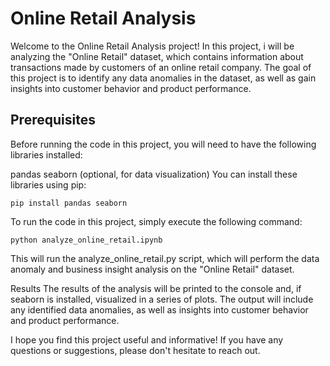 # Online Retail Analysis
Welcome to the Online Retail Analysis project! In this project, i will be analyzing the "Online Retail" dataset, which contains information about transactions made by customers of an online retail company. The goal of this project is to identify any data anomalies in the dataset, as well as gain insights into customer behavior and product performance.

## Prerequisites
Before running the code in this project, you will need to have the following libraries installed:

pandas
seaborn (optional, for data visualization)
You can install these libraries using pip:
```
pip install pandas seaborn
```

To run the code in this project, simply execute the following command:

```
python analyze_online_retail.ipynb
```
This will run the analyze_online_retail.py script, which will perform the data anomaly and business insight analysis on the "Online Retail" dataset.

Results
The results of the analysis will be printed to the console and, if seaborn is installed, visualized in a series of plots. The output will include any identified data anomalies, as well as insights into customer behavior and product performance.

I hope you find this project useful and informative! If you have any questions or suggestions, please don't hesitate to reach out.